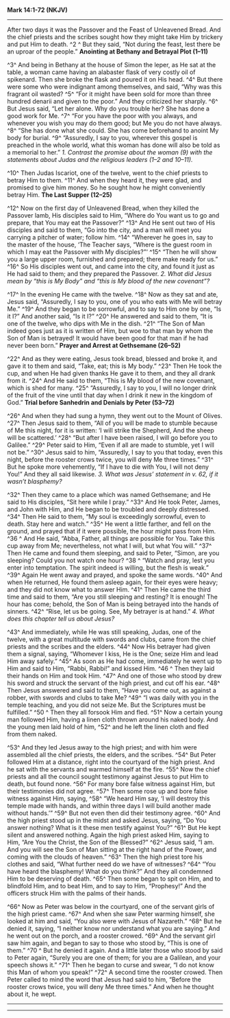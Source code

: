 **Mark 14:1-72 (NKJV)**

  -----------------------------------------------------------------------------------------------------------------------------------------------------------------------------------------------------------------------------------------------------------------------------------------------------------------------------------------------------------------------------------------------------------------------------------------------------------------------------------------------------------------------------------------------------------------------------------------------------------------------------------------------------------------------------------------------------------------------------------------------------------------------------------------------------------------------------------------------------------------------------------------------------------------------------------------------------------------------------------------------------------------------------------------------------------------------------------------------------------------------------------------------------------------------------------------------------------------------------------------------------------------------------------------------------------------------------------------------------------------------------------------------------------------------------------------------------------------------------------------------------------------------------------------------------------------------------------------------------------------------------------------------------------------------------------------------------
  After two days it was the Passover and the Feast of Unleavened Bread. And the chief priests and the scribes sought how they might take Him by trickery and put Him to death. ^2 ^ But they said, “Not during the feast, lest there be an uproar of the people.”                                                                                                                                                                                                                                                                                                                                                                                                                                                                                                                                                                                                                                                                                                                                                                                                                                                                                                                                                                                                                                                                                                                                                                                                                                                                                                            **Anointing at Bethany and Betrayal Plot (1–11)**
                                                                                                                                                                                                                                                                                                                                                                                                                                                                                                                                                                                                                                                                                                                                                                                                                                                                                                                                                                                                                                                                                                                                                                                                                                                                                                                                                                                                                                                                                                                                                                             
  ^3^ And being in Bethany at the house of Simon the leper, as He sat at the table, a woman came having an alabaster flask of very costly oil of spikenard. Then she broke the flask and poured it on His head. ^4^ But there were some who were indignant among themselves, and said, “Why was this fragrant oil wasted? ^5^ “For it might have been sold for more than three hundred denarii and given to the poor.” And they criticized her sharply. ^6^ But Jesus said, “Let her alone. Why do you trouble her? She has done a good work for Me. ^7^ “For you have the poor with you always, and whenever you wish you may do them good; but Me you do not have always. ^8^ “She has done what she could. She has come beforehand to anoint My body for burial. ^9^ “Assuredly, I say to you, wherever this gospel is preached in the whole world, what this woman has done will also be told as a memorial to her.”                                                                                                                                                                                                                                                                                                                                                                                                                                                                                                                                                                                                                                                     *1. Contrast the promise about the woman (9) with the statements about Judas and the religious leaders (1–2 and 10–11).*
                                                                                                                                                                                                                                                                                                                                                                                                                                                                                                                                                                                                                                                                                                                                                                                                                                                                                                                                                                                                                                                                                                                                                                                                                                                                                                                                                                                                                                                                                                                                                                             
  ^10^ Then Judas Iscariot, one of the twelve, went to the chief priests to betray Him to them. ^11^ And when they heard it, they were glad, and promised to give him money. So he sought how he might conveniently betray Him.                                                                                                                                                                                                                                                                                                                                                                                                                                                                                                                                                                                                                                                                                                                                                                                                                                                                                                                                                                                                                                                                                                                                                                                                                                                                                                                                              **The Last Supper (12–25)**
                                                                                                                                                                                                                                                                                                                                                                                                                                                                                                                                                                                                                                                                                                                                                                                                                                                                                                                                                                                                                                                                                                                                                                                                                                                                                                                                                                                                                                                                                                                                                                             
  ^12^ Now on the first day of Unleavened Bread, when they killed the Passover lamb, His disciples said to Him, “Where do You want us to go and prepare, that You may eat the Passover?” ^13^ And He sent out two of His disciples and said to them, “Go into the city, and a man will meet you carrying a pitcher of water; follow him. ^14^ “Wherever he goes in, say to the master of the house, ‘The Teacher says, “Where is the guest room in which I may eat the Passover with My disciples?”‘ ^15^ “Then he will show you a large upper room, furnished and prepared; there make ready for us.” ^16^ So His disciples went out, and came into the city, and found it just as He had said to them; and they prepared the Passover.                                                                                                                                                                                                                                                                                                                                                                                                                                                                                                                                                                                                                                                                                                                                                                                                                                     *2. What did Jesus mean by “this is My Body” and “this is My blood of the new covenant”?*
                                                                                                                                                                                                                                                                                                                                                                                                                                                                                                                                                                                                                                                                                                                                                                                                                                                                                                                                                                                                                                                                                                                                                                                                                                                                                                                                                                                                                                                                                                                                                                             
  ^17^ In the evening He came with the twelve. ^18^ Now as they sat and ate, Jesus said, “Assuredly, I say to you, one of you who eats with Me will betray Me.” ^19^ And they began to be sorrowful, and to say to Him one by one, “Is it I?” And another said, “Is it I?” ^20^ He answered and said to them, “It is one of the twelve, who dips with Me in the dish. ^21^ “The Son of Man indeed goes just as it is written of Him, but woe to that man by whom the Son of Man is betrayed! It would have been good for that man if he had never been born.”                                                                                                                                                                                                                                                                                                                                                                                                                                                                                                                                                                                                                                                                                                                                                                                                                                                                                                                                                                                                                **Prayer and Arrest at Gethsemane (26–52)**
                                                                                                                                                                                                                                                                                                                                                                                                                                                                                                                                                                                                                                                                                                                                                                                                                                                                                                                                                                                                                                                                                                                                                                                                                                                                                                                                                                                                                                                                                                                                                                             
  ^22^ And as they were eating, Jesus took bread, blessed and broke it, and gave it to them and said, “Take, eat; this is My body.” ^23^ Then He took the cup, and when He had given thanks He gave it to them, and they all drank from it. ^24^ And He said to them, “This is My blood of the new covenant, which is shed for many. ^25^ “Assuredly, I say to you, I will no longer drink of the fruit of the vine until that day when I drink it new in the kingdom of God.”                                                                                                                                                                                                                                                                                                                                                                                                                                                                                                                                                                                                                                                                                                                                                                                                                                                                                                                                                                                                                                                                                               **Trial before Sanhedrin and Denials by Peter (53–72)**
                                                                                                                                                                                                                                                                                                                                                                                                                                                                                                                                                                                                                                                                                                                                                                                                                                                                                                                                                                                                                                                                                                                                                                                                                                                                                                                                                                                                                                                                                                                                                                             
  ^26^ And when they had sung a hymn, they went out to the Mount of Olives. ^27^ Then Jesus said to them, “All of you will be made to stumble because of Me this night, for it is written: ‘I will strike the Shepherd, And the sheep will be scattered.’ ^28^ “But after I have been raised, I will go before you to Galilee.” ^29^ Peter said to Him, “Even if all are made to stumble, yet I will not be.” ^30^ Jesus said to him, “Assuredly, I say to you that today, even this night, before the rooster crows twice, you will deny Me three times.” ^31^ But he spoke more vehemently, “If I have to die with You, I will not deny You!” And they all said likewise.                                                                                                                                                                                                                                                                                                                                                                                                                                                                                                                                                                                                                                                                                                                                                                                                                                                                                                  *3. What was Jesus’ statement in v. 62, if it wasn’t blasphemy?*
                                                                                                                                                                                                                                                                                                                                                                                                                                                                                                                                                                                                                                                                                                                                                                                                                                                                                                                                                                                                                                                                                                                                                                                                                                                                                                                                                                                                                                                                                                                                                                             
  ^32^ Then they came to a place which was named Gethsemane; and He said to His disciples, “Sit here while I pray.” ^33^ And He took Peter, James, and John with Him, and He began to be troubled and deeply distressed. ^34^ Then He said to them, “My soul is exceedingly sorrowful, even to death. Stay here and watch.” ^35^ He went a little farther, and fell on the ground, and prayed that if it were possible, the hour might pass from Him. ^36 ^ And He said, “Abba, Father, all things are possible for You. Take this cup away from Me; nevertheless, not what I will, but what You will.” ^37^ Then He came and found them sleeping, and said to Peter, “Simon, are you sleeping? Could you not watch one hour? ^38 ^ “Watch and pray, lest you enter into temptation. The spirit indeed is willing, but the flesh is weak.” ^39^ Again He went away and prayed, and spoke the same words. ^40^ And when He returned, He found them asleep again, for their eyes were heavy; and they did not know what to answer Him. ^41^ Then He came the third time and said to them, “Are you still sleeping and resting? It is enough! The hour has come; behold, the Son of Man is being betrayed into the hands of sinners. ^42^ “Rise, let us be going. See, My betrayer is at hand.”                                                                                                                                                                                                                                                                                 *4. What does this chapter tell us about Jesus?*
                                                                                                                                                                                                                                                                                                                                                                                                                                                                                                                                                                                                                                                                                                                                                                                                                                                                                                                                                                                                                                                                                                                                                                                                                                                                                                                                                                                                                                                                                                                                                                             
  ^43^ And immediately, while He was still speaking, Judas, one of the twelve, with a great multitude with swords and clubs, came from the chief priests and the scribes and the elders. ^44^ Now His betrayer had given them a signal, saying, “Whomever I kiss, He is the One; seize Him and lead Him away safely.” ^45^ As soon as He had come, immediately he went up to Him and said to Him, “Rabbi, Rabbi!” and kissed Him. ^46 ^ Then they laid their hands on Him and took Him. ^47^ And one of those who stood by drew his sword and struck the servant of the high priest, and cut off his ear. ^48^ Then Jesus answered and said to them, “Have you come out, as against a robber, with swords and clubs to take Me? ^49^ “I was daily with you in the temple teaching, and you did not seize Me. But the Scriptures must be fulfilled.” ^50 ^ Then they all forsook Him and fled. ^51^ Now a certain young man followed Him, having a linen cloth thrown around his naked body. And the young men laid hold of him, ^52^ and he left the linen cloth and fled from them naked.                                                                                                                                                                                                                                                                                                                                                                                                                                                                                   
                                                                                                                                                                                                                                                                                                                                                                                                                                                                                                                                                                                                                                                                                                                                                                                                                                                                                                                                                                                                                                                                                                                                                                                                                                                                                                                                                                                                                                                                                                                                                                             
  ^53^ And they led Jesus away to the high priest; and with him were assembled all the chief priests, the elders, and the scribes. ^54^ But Peter followed Him at a distance, right into the courtyard of the high priest. And he sat with the servants and warmed himself at the fire. ^55^ Now the chief priests and all the council sought testimony against Jesus to put Him to death, but found none. ^56^ For many bore false witness against Him, but their testimonies did not agree. ^57^ Then some rose up and bore false witness against Him, saying, ^58^ “We heard Him say, ‘I will destroy this temple made with hands, and within three days I will build another made without hands.’” ^59^ But not even then did their testimony agree. ^60^ And the high priest stood up in the midst and asked Jesus, saying, “Do You answer nothing? What is it these men testify against You?” ^61^ But He kept silent and answered nothing. Again the high priest asked Him, saying to Him, “Are You the Christ, the Son of the Blessed?” ^62^ Jesus said, “I am. And you will see the Son of Man sitting at the right hand of the Power, and coming with the clouds of heaven.” ^63^ Then the high priest tore his clothes and said, “What further need do we have of witnesses? ^64^ “You have heard the blasphemy! What do you think?” And they all condemned Him to be deserving of death. ^65^ Then some began to spit on Him, and to blindfold Him, and to beat Him, and to say to Him, “Prophesy!” And the officers struck Him with the palms of their hands.   
                                                                                                                                                                                                                                                                                                                                                                                                                                                                                                                                                                                                                                                                                                                                                                                                                                                                                                                                                                                                                                                                                                                                                                                                                                                                                                                                                                                                                                                                                                                                                                             
  ^66^ Now as Peter was below in the courtyard, one of the servant girls of the high priest came. ^67^ And when she saw Peter warming himself, she looked at him and said, “You also were with Jesus of Nazareth.” ^68^ But he denied it, saying, “I neither know nor understand what you are saying.” And he went out on the porch, and a rooster crowed. ^69^ And the servant girl saw him again, and began to say to those who stood by, “This is one of them.” ^70 ^ But he denied it again. And a little later those who stood by said to Peter again, “Surely you are one of them; for you are a Galilean, and your speech shows it.” ^71^ Then he began to curse and swear, “I do not know this Man of whom you speak!” ^72^ A second time the rooster crowed. Then Peter called to mind the word that Jesus had said to him, “Before the rooster crows twice, you will deny Me three times.” And when he thought about it, he wept.                                                                                                                                                                                                                                                                                                                                                                                                                                                                                                                                                                                                                                  
  -------------------------------------------------------------------------------------------------------------------------------------------------------------------------------------------------------------------------------------------------------------------------------------------------------------------------------------------------------------------------------------------------------------------------------------------------------------------------------------------------------------------------------------------------------------------------------------------------------------------------------------------------------------------------------------------------------------------------------------------------------------------------------------------------------------------------------------------------------------------------------------------------------------------------------------------------------------------------------------------------------------------------------------------------------------------------------------------------------------------------------------------------------------------------------------------------------------------------------------------------------------------------------------------------------------------------------------------------------------------------------------------------------------------------------------------------------------------------------------------------------------------------------------------------------------------------- --------------------------------------------------------------------------------------------------------------------------
  -----------------------------------------------------------------------------------------------------------------------------------------------------------------------------------------------------------------------------------------------------------------------------------------------------------------------------------------------------------------------------------------------------------------------------------------------------------------------------------------------------------------------------------------------------------------------------------------------------------------------------------------------------------------------------------------------------------------------------------------------------------------------------------------------------------------------------------------------------------------------------------------------------------------------------------------------------------------------------------------------------------------------------------------------------------------------------------------------------------------------------------------------------------------------------------------------------------------------------------------------------------------------------------------------------------------------------------------------------------------------------------------------------------------------------------------------------------------------------------------------------------------------------------------------------------------------------------------------------------------------------------------------------------------------------------------------------


